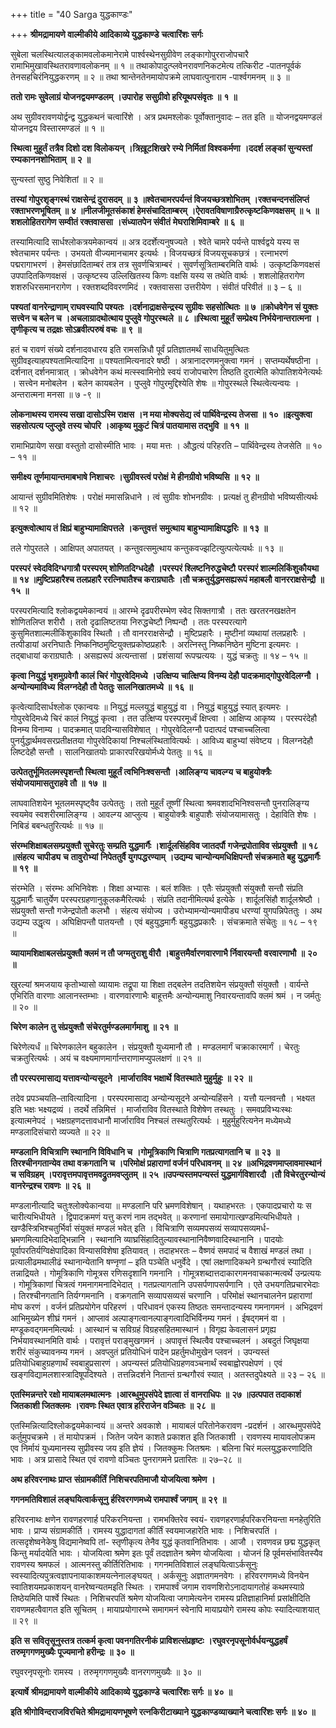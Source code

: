 +++
title = "40 Sarga युद्धकाण्डः"

+++
**श्रीमद्रामायणे वाल्मीकीये आदिकाव्ये युद्धकाण्डे** **चत्वारिंशः सर्गः**

सुबेला चलस्थित्यालङ्कामवलोकमानेरामे पार्श्वस्थेनसुग्रीवेण लङ्कागोपुरराजोपचारै रामाभिमुखावस्थितरावणावलोकनम् ॥ १ ॥ तथाकोपादुत्प्लवेनरावणनिकटमेत्य तत्किरीट -पातनपूर्वकं तेनसहचिरंनियुद्धकरणम् ॥ २ ॥ तथा श्रान्तेनतेनमायोपक्रमे लाघवात्पुनाराम -पार्श्वगमनम् ॥ ३ ॥

**ततो रामः सुवेलाग्रं योजनद्वयमण्डलम्** **।उपारोह** **ससुग्रीवो हरियूथपसंवृतः** **॥** **१** **॥**

अथ सुग्रीवरावणयोर्द्वन्द्व युद्धकथनं चत्वारिंशे । अत्र प्रथमश्लोकः पूर्वोक्तानुवादः – तत इति ॥ योजनद्वयमण्डलं योजनद्वय विस्तारमण्डलं ॥ १ ॥

**स्थित्वा मुहूर्तं तत्रैव दिशो दश विलोकयन्** **।त्रिख़ूटशिखरे रम्ये निर्मितां विश्वकर्मणा** **।ददर्श लङ्कां सुन्यस्तां रम्यकाननशोभिताम्** **॥** **२** **॥**

सुन्यस्तां सुष्ठु निवेशितां ॥ २ ॥

**तस्यां गोपुरशृङ्गस्थं राक्षसेन्द्रं दुरासदम्** **॥** **३** **॥श्वेतचामरपर्यन्तं विजयच्छत्रशोभितम्** **।रक्तचन्दनसंलिप्तं रक्ताभरणभूषितम्** **॥** **४** **॥नीलजीमूतसंकाशं हेमसंचादिताम्बरम्** **।ऐरावतविषाणाग्रैरुत्कृष्टकिणवक्षसम्** **॥** **५** **॥शशलोहितरागेण सम्वीतं रक्तवाससा** **।संध्यातपेन संवीतं** **मेघराशिमिवाम्बरे** **॥** **६** **॥**

तस्यामित्यादि सार्धश्लोकत्रयमेकान्वयं ॥ अत्र ददर्शेत्यनुषज्यते । श्वेते चामरे पर्यन्ते पार्श्वद्वये यस्य स श्वेतचामर पर्यन्तः । उभयतो वीज्यमानचामर इत्यर्थः । विजयच्छत्रं विजयसूचकछत्रं । रत्नाभरणं पद्मरागाभरणं । हेमसंछादिताम्बरं तत्र तत्र सुवर्णचित्राम्बरं । सुवर्णसूत्रिताम्बरमिति वार्थः । उत्कृष्टकिणवक्षसं उपपादितकिणवक्षसं । उत्कृष्टस्य उल्लिखितस्य किणः वक्षसि यस्य स तथेति वार्थः । शशलोहितरागेण शशरुधिरसमानरागेण । रक्तशब्दविवरणमिदं । रक्तवाससा उत्तरीयेण । संवीतं परिवीतं ॥ ३ – ६ ॥

**पश्यतां वानरेन्द्राणाम् राघवस्यापि पश्यतः** **।दर्शनाद्राक्षसेन्द्रस्य सुग्रीवः सहसोत्थितः** **॥** **७** **॥क्रोधवेगेन सं युक्तः सत्त्वेन च बलेन च** **।अचलाग्रादथोत्थाय पुप्लुवे गोपुरस्थले** **॥** **८** **॥स्थित्वा मुहूर्तं सम्प्रेक्ष्य निर्भयेनान्तरात्मना** **।तृणीकृत्य च तद्रक्षः सोऽब्रवीत्परुषं वचः** **॥** **९** **॥**

हतं च रावणं संख्ये दर्शनादवधारय इति रामसन्निधौ पूर्वं प्रतिज्ञातमर्थं साधयितुमुत्थितः सुग्रीवइत्याहपश्यतामित्यादिना ॥ पश्यतामित्यनादरे षष्ठी । अत्रानादरणमनुक्त्वा गमनं । सप्तम्यर्थेषष्ठीना । दर्शनात् दर्शनमात्रात् । क्रोधवेगेन कथं मत्स्स्वामिनोग्रे स्वयं राजोपचारेण तिष्ठति दुरात्मेति कोपातिशयेनेत्यर्थः । सत्त्वेन मनोबलेन । बलेन कायबलेन । पुप्लुवे गोपुरमुद्दिश्येति शेषः ॥ गोपुरस्थले स्थित्वेत्यन्वयः । अन्तरात्मना मनसा ॥ ७ -९ ॥

**लोकनाथस्य रामस्य सखा दासोऽस्मि राक्षस** **।न मया मोक्यसेद्य त्वं पार्थिवेन्द्रस्य तेजसा** **॥** **१०** **॥इत्युक्त्वा सहसोत्पत्य प्लुप्लुवे तस्य चोपरि** **।आकृष्य मुकुटं चित्रं पातयामास तद्भुवि** **॥** **११** **॥**

रामाभिप्रायेण सखा वस्तुतो दासोस्मीति भावः । मया मत्तः । औद्धत्यं परिहरति – पार्थिवेन्द्रस्य तेजसेति ॥ १० – ११ ॥

**समीक्ष्य** **तूर्णमायान्तमाबभाषे निशाचरः** **।सुग्रीवस्त्वं परोक्षं** **मे हीनग्रीवो भविष्यसि** **॥** **१२** **॥**

आयान्तं सुग्रीवमितिशेषः । परोक्षं ममासन्निधाने । त्वं सुग्रीवः शोभनग्रीवः । प्रत्यक्षं तु हीनग्रीवो भविष्यसीत्यर्थः ॥ १२ ॥

**इत्युक्त्वोत्थाय तं क्षिप्रं बाहुभ्यामाक्षिपत्तले** **।कन्तुवत्तं** **समुत्थाय बाहुभ्यामाक्षिपद्धरिः** **॥** **१३** **॥**

तले गोपुरतले । आक्षिपत् अपातयत् । कन्तुवत्समुत्थाय कन्तुकवज्झटित्युत्पत्येत्यर्थः ॥ १३ ॥

**परस्परं स्वेदविदिग्धगात्रौ परस्परम् शोणितदिग्धदेहौ** **।परस्परं श्लिष्टनिरुद्धचेष्टौ** **परस्परं शाल्मलिकिंशुकौयथा** **॥** **१४** **॥मुष्टिप्रहारैश्च तलप्रहारै ररत्निघातैश्च कराग्रघातैः** **।तौ चक्रतुर्युद्धमसह्यरूपं महाबलौ** **वानरराक्षसेन्द्रौ** **॥** **१५** **॥**

परस्परमित्यादि श्लोकद्वयमेकान्वयं ॥ आरम्भे दृढपरीरम्भेण स्वेद सिक्तगात्रौ । ततः खरतरनखक्षतेन शोणितलिप्त शरीरौ । ततो दृढालिष्टतया निरुद्धचेष्टौ निष्पन्दौ । ततः परस्परत्यागे कुसुमितशाल्मलीकिंशुकाविव स्थितौ । तौ वानरराक्षसेन्द्रौ । मुष्टिप्रहारैः । मुष्टीनां व्यथायां तलप्रहारैः । तत्पीडायां अरनिघातैः निष्कनिष्ठमुष्टियुक्तप्रकोष्ठप्रहारैः । अरत्निस्तु निष्कनिष्ठेन मुष्टिना इत्यमरः । तद्बाधायां कराग्रघातैः । असह्यरूपं अत्यन्तासां । प्रशंसायां रूपप्प्रत्ययः । युद्धं चक्रतुः ॥ १४ – १५ ॥

**कृत्वा नियुद्धं भृशमुग्रवेगौ कालं चिरं गोपुरवेदिमध्ये** **।उत्क्षिप्य** **चात्क्षिप्य विनम्य देहौ पादक्रमाद्गोपुरवेदिलग्नौ** **।अन्योन्यमाविध्य** **विलग्नदेहौ तौ पेततुः** **सालनिखातमध्ये** **॥** **१६** **॥**

कृत्वेत्यादिसार्धश्लोक एकान्वयः ॥ नियुद्धं मल्लयुद्धं बाहुयुद्धं वा । नियुद्धं बाहुयुद्धं स्यात् इत्यमरः । गोपुरवेदिमध्ये चिरं कालं नियुद्धं कृत्वा । तत उत्क्षिप्य परस्परमूर्ध्वं क्षिप्त्वा । आक्षिप्य आकृष्य । परस्परंदेहौ विनम्य विनाम्य । पादक्रमात् पादविन्यासविशेषात् । गोपुरवेदिलग्नौ पदात्पदं पश्चाच्चलित्वा पुनर्युद्धार्थमवसरप्रतीक्षतया गोपुरवेदिकायां निश्चलंस्थितावित्यर्थः । आविध्य बाहुभ्यां संवेष्टय । विलग्नदेहौ लिष्टदेहौ सन्तौ । सालनिखातयोः प्राकारपरिखयोर्मध्ये पेततुः ॥ १६ ॥

**उत्पेततुर्भूमितलमस्पृशन्तौ स्थित्वा मुहूर्तं त्वभिनिःश्वसन्तौ** **।आलिङ्ग्य चावल्ग्य** **च बाहुयोक्त्रैः संयोजयामासतुराहवे तौ** **॥** **१७** **॥**

लाघवातिशयेन भूतलमस्पृष्ट्वैव उत्पेततुः । ततो मुहूर्तं तूष्णीं स्थित्वा श्रमवशादभिनिश्वसन्तौ पुनरालिङ्ग्य स्वयमेव स्वशरीरमालिङ्ग्य । आवल्ग्य आप्लुत्य । बाहुयोक्त्रैः बाहुपाशैः संयोजयामासतुः । देहाविति शेषः । निबिडं बबन्धतुरित्यर्थः ॥ १७ ॥

**संरम्भशिक्षाबलसम्प्रयुक्तौ सुचेरतुः सम्प्रति युद्धमार्गैः ।शार्दूलसिंहविव जातदर्पौ** **गजेन्द्रपोताविव संप्रयुक्तौ** **॥** **१८** **॥संहत्य** **चापीड्य** **च** **तावुरोभ्यां** **निपेततुर्वै युगपद्धरण्याम्** **।उद्यम्य चान्योन्यमधिक्षिपन्तौ संचक्रमाते बहु युद्धमार्गैः ॥** **१९** **॥**

संरम्भेति । संरम्भः अभिनिवेशः । शिक्षा अभ्यासः । बलं शक्तिः । एतैः संप्रयुक्तौ संयुक्तौ सन्तौ संप्रति युद्धमार्गैः चातुर्येण परस्परग्रहणानुकूलकमैरित्यर्थः । संप्रति तदानीमित्यर्थ इत्येके । शार्दूलसिंहौ शार्दूलश्रेष्ठौ । संप्रयुक्तौ सन्तौ गजेन्द्रपोतौ कलभौ । संहत्य संयोज्य । उरोभ्यामन्योन्यमापीड्य धरण्यां युगपन्निपेततुः । अथ उद्यम्य उद्धृत्य । अघिक्षिपन्तौ पातयन्तौ । एवं बहुयुद्धमार्गैः बहुयुद्धप्रकारैः । संचक्रमाते संचेतुः ॥ १८ – १९ ॥

**व्यायामशिक्षाबलसंप्रयुक्तौ क्लमं न तौ जग्मतुराशु वीरौ** **।बाहुत्तमैर्वारणवारणाभै र्निवारयन्तौ** **वरवारणाभौ** **॥** **२०** **॥**

खुरल्यां श्रमजयाय कृतोभ्यासो व्यायामः तद्रूपा या शिक्षा तद्बलेन तदतिशयेन संप्रयुक्तौ संयुक्तौ । वार्यन्ते एभिरिति वारणाः आलानस्तम्भाः । वारणवारणाभैः बाहूत्तमैः अन्योन्यमाशु निवारयन्तावपि क्लमं श्रमं । न जर्मतुः ॥ २० ॥

**चिरेण कालेन** **तु संप्रयुक्तौ** **संचेरतुर्मण्डलमार्गमाशु** **॥** **२१** **॥**

चिरेणेत्यर्धं ॥ चिरेणकालेन बहुकालेन । संप्रयुक्तौ युध्यमानौ तौ । मण्डलमार्गं चक्राकारमार्गं । चेरतुः चक्रतुरित्यर्थः । अयं च वक्ष्यमाणमार्गान्तराणामप्युपलक्षणं ॥ २१ ॥

**तौ परस्परमासाद्य यत्तावन्योन्यसूदने** **।मार्जाराविव भक्षार्थे** **वितस्थाते मुहुर्मुहुः** **॥** **२२** **॥**

तदेव प्रपञ्चयति–तावित्यादिना । परस्परमासाद्य अन्योन्यसूदने अन्योन्यहिंसने । यत्तौ यत्नवन्तौ । भक्ष्यत इति भक्षः भक्ष्यद्रव्यं । तदर्थे तन्निमित्तं । मार्जाराविव वितस्थाते विशेषेण तस्थतुः । समवप्रविभ्यःस्थः इत्यात्मनेपदं । भक्षग्रहणदत्तावधानौ मार्जाराविव निश्चलं तस्थतुरित्यर्थः । मुहुर्मुहुरित्यनेन मध्येमध्ये मण्डलादिसंचारो व्यज्यते ॥ २२ ॥

**मण्डलानि विचित्राणि स्थानानि विविधानि च** **।गोमूत्रिकाणि चित्राणि गतप्रत्यागतानि च** **॥** **२३** **॥तिरश्चीनगतान्येव तथा वक्रगतानि च** **।परिमोक्षं प्रहाराणां वर्जनं परिधावनम्** **॥** **२४** **॥अभिद्रवणमाप्लावमास्थानं** **च** **सविग्रहम्** **।परावृत्तमपावृत्तमवद्रुतमवप्लुतम्** **॥** **२५** **॥उपन्यस्तमपन्यस्तं युद्धमार्गविशारदौ** **।तौ विचेरतुरन्योन्यं वानरेन्द्रश्च रावणः** **॥** **२६** **॥**

मण्डलानीत्यादि चतुःश्लोक्येकान्वया ॥ मण्डलानि परि भ्रमणविशेषान् । यथाहभरतः । एकपादप्रचारो यः स चारीत्यभिधीयते । द्विपादक्रमणं यत्तु करणं नाम तद्भवेत् ॥ करणानां समायोगात्खण्डमित्यभिधीयते । खण्डैस्त्रिभिश्चतुर्भिर्वा संयुक्तं मण्डलं भवेत् इति । विचित्राणि सव्यमपसव्यं सव्यापसव्यमर्ध- भ्रमणमित्यादिभेदाद्भिन्नानि । स्थानानि व्याघ्रसिंहादितुल्यावस्थानानिवैष्णवादिस्थानानि । पादयोः पूर्वापरतिर्यग्विक्षेपादिका विन्यासविशेषा इतियावत् । तदाहभरतः – वैष्णवं समपादं च वैशाखं मण्डलं तथा । प्रत्यालीढमथालीढं स्थानान्येतानि षण्नृणां – इति पञ्चेति धनुर्वेदे । एषां लक्षणादिकथने ग्रन्थगौरवं स्यादिति तन्नाद्रियते । गोमूत्रिकाणि गोमूत्रस रणिसदृशानि गमनानि । गोमूत्रशब्दात्तदाकारगमनवाचकान्मत्वर्थे उन्प्रत्ययः । गोमूत्रिकाणां चित्रत्वं गमनागमनादिभेदात् । गतप्रत्यागतानि उपसर्पणापसर्पणानि । एते उभयगतिप्रचारभेदाः । तिरश्चीनगतानि तिर्यग्गमनानि । वक्रगतानि सव्यापसव्यसं चरणानि । परिमोक्षं स्थानचालनेन प्रहाराणां मोघ करणं । वर्जनं प्रतिप्रयोगेन परिहरणं । परिधावनं एकस्य तिष्ठतः समन्तादन्यस्य गमनागमनं । अभिद्रवणं आभिमुख्येन शीघ्रं गमनं । आप्लावं अल्पाङ्गत्वानल्पाङ्गत्वादिभिर्विनम्य गमनं । ईषद्गमनं वा । मण्डूकवद्गमनमित्यर्थः । आस्थानं च सविग्रहं विग्रहसहितमास्थानं । विगृह्य केवलासनं प्रगृह्य निर्भयावस्थानमिति वार्थः । परावृत्तं पराङ्मुखगमनं । अपावृत्तं स्थित्वैव पश्चाच्चलनं । अबदुतं जिघृक्षया शरीरं संकुच्यावनम्य गमनं । अवप्लुतं प्रतियोधिनं पादेन प्रहर्तुमधोमुखेन प्लवनं । उपन्यस्तं प्रतियोधिबाहुग्रहणार्थं स्वबाहुप्रसारणं । अपन्यस्तं प्रतियोधिग्रहणवञ्चनार्थं स्वबाह्वोरपक्षेपणं । एवं खङ्गविद्यामलशास्त्रादिषूपदिश्यते । तत्तन्निदर्शने नितान्तं ग्रन्थगौरवं स्यात् । अतस्तदुपेक्ष्यते ॥ २३ – २६ ॥

**एतस्मिन्नन्तरे रक्षो मायाबलमथात्मनः** **।आरब्धुमुपसंपेदे ज्ञात्वा** **तं** **वानराधिपः** **॥** **२७** **॥उत्पपात तदाकाशं जितकाशी जितक्लमः** **।रावणः स्थित एवात्र हरिराजेन वञ्चितः** **॥** **२८** **॥**

एतस्मिन्नित्यादिश्लोकद्वयमेकान्वयं ॥ अन्तरे अवकाशे । मायाबलं परितोनेकरावण -प्रदर्शनं । आरब्धमुपसंपेदे कर्तुमुपचक्रमे । तं मायोपक्रमं । जितेन जयेन काशते प्रकाशत इति जितकाशी । रावणस्य मायावलोपक्रम एव निर्मायं युध्यमानस्य सुप्रीवस्य जय इति ज्ञेयं । जितक्कुमः जितश्रमः । बलिना चिरं मल्लयुद्धकरणादिति भावः । अत्र प्रासादे स्थित एवं रावणो वञ्चितः पुनरागमने प्रतारितः ॥ २७–२८ ॥

**अथ हरिवरनाथः प्राप्त** **संग्रामकीर्तिं** **निशिचरपतिमाजौ योजयित्वा श्रमेण** **।**

**गगनमतिविशालं लङ्घयित्वार्कसूनु** **र्हरिवरगणमध्ये रामपार्श्वं जगाम्** **॥** **२९** **॥**

हरिवरनाथः क्षणेन रावणहरणार्ह परिकरनियन्ता । रामभक्तिरेव स्वयं- रावणहरणार्हपरिकरनियन्ता मनहेतुरिति भावः । प्राप्य संग्रामकीर्ति । रामस्य युद्धादागतां कीर्तिं स्वयमाजहारेति भावः । निशिचरपतिं । तत्सदृशेष्वनेकेषु विद्यमानेष्वपि तां- स्तृणीकृत्य तेनैव युद्धं कृतवानितिभावः । आजौ । रावणवन्न छद्म युद्धकृत् किन्तु मर्यादयेति भावः । योजयित्वा श्रमेण इतः पूर्वं तदज्ञातेन श्रमेण योजयित्वा । योजनं हि पूर्वमसंभावितस्यैव रावणस्य श्रमफलं । आत्मनस्तु कीर्तिरितिभावः । गगनमतिविशालं लङ्घयित्वाऽर्कसूनुः स्वस्यादित्यपुत्रत्वज्ञापनायाकाशमयत्नेनालङ्घयत् । अर्कसूनुः अज्ञातगमनवेगः । हरिवरगणमध्ये विनयेन स्वातिशयमप्रकाशयन् वानरेष्वन्यतमइति स्थितः । रामपार्श्वं जगाम रावणशिरोऽनादायागतोहं कथमस्याग्रे तिष्ठेयमिति पार्श्वे स्थितः । निशिचरपतिं श्रमेण योजयित्वा जगामेत्यनेन रामस्य प्रतिज्ञाहानिर्मा प्रसांक्षीदिति रावणमहत्वैवागत इति सूचितम् । मायाप्रयोगारम्भे समागमनं स्वेनापि मायाप्रयोगे रामस्य कोपः स्यादित्याशयात् ॥ २९ ॥

**इति** **स** **सवितृसूनुस्तत्र तत्कर्म कृत्वा पवनगतिरनीकं प्राविशत्संप्रहृष्टः** **।रघुवरनृपसूनोर्वर्धयन्युद्धहर्षं तरुमृगगणमुख्यैः पूज्यमानो हरीन्द्रः** **॥** **३०** **॥**

रघुवरनृपसूनोः रामस्य । तरुमृगगणमुख्यैः वानरगणमुख्यैः ॥ ३० ॥

**इत्यार्षे** **श्रीमद्रामायणे वाल्मीकीये आदिकाव्ये युद्धकाण्डे** **चत्वारिंशः सर्गः ॥** **४०** **॥**

**इति श्रीगोविन्दराजविरचिते श्रीमद्रामायणभूषणे रत्नकिरीटाख्याने युद्धकाण्डव्याख्याने चत्वारिंशः सर्गः ॥ ४० ॥**
